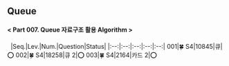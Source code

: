 ## Queue
#### < Part 007. Queue 자료구조 활용 Algorithm >
&nbsp;
|Seq.|Lev.|Num.|Question|Status|
|:--:|:--:|:--:|:--:|:--:|
001|🍀 S4|10845|큐|:o:
002|🍀 S4|18258|큐 2|:o:
003|🍀 S4|2164|카드 2|:o: